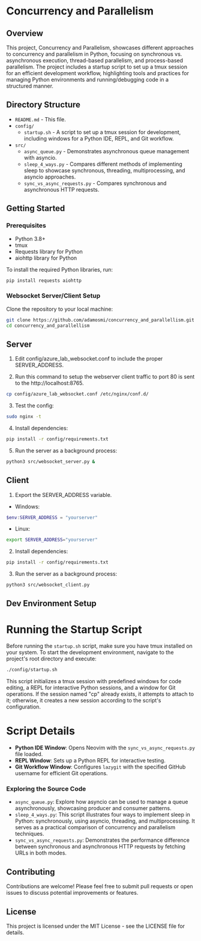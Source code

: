 # Concurrency and Parallelism

## Overview

This project, Concurrency and Parallelism, showcases different approaches to concurrency and parallelism in Python, focusing on synchronous vs. asynchronous execution, thread-based parallelism, and process-based parallelism. The project includes a startup script to set up a tmux session for an efficient development workflow, highlighting tools and practices for managing Python environments and running/debugging code in a structured manner.

## Directory Structure

- `README.md` - This file.
- `config/`
  - `startup.sh` - A script to set up a tmux session for development, including windows for a Python IDE, REPL, and Git workflow.
- `src/`
  - `async_queue.py` - Demonstrates asynchronous queue management with asyncio.
  - `sleep_4_ways.py` - Compares different methods of implementing sleep to showcase synchronous, threading, multiprocessing, and asyncio approaches.
  - `sync_vs_async_requests.py` - Compares synchronous and asynchronous HTTP requests.

## Getting Started

### Prerequisites

- Python 3.8+
- tmux
- Requests library for Python
- aiohttp library for Python

To install the required Python libraries, run:

```bash
pip install requests aiohttp
```

### Websocket Server/Client Setup

Clone the repository to your local machine:

```bash
git clone https://github.com/adamosmi/concurrency_and_parallellism.git
cd concurrency_and_parallellism
```
## Server

1) Edit config/azure_lab_websocket.conf to include the proper SERVER_ADDRESS.

2) Run this command to setup the webserver client traffic to port 80 is sent to the http://localhost:8765.

```bash
cp config/azure_lab_websocket.conf /etc/nginx/conf.d/
```
3) Test the config:
```bash
sudo nginx -t
```

4) Install dependencies:
```bash
pip install -r config/requirements.txt
```

5) Run the server as a background process:
```bash
python3 src/websocket_server.py &
```

## Client
1) Export the SERVER_ADDRESS variable.
- Windows:
```powershell
$env:SERVER_ADDRESS = "yourserver"
```
- Linux:
```bash
export SERVER_ADDRESS="yourserver"
```

2) Install dependencies:
```bash
pip install -r config/requirements.txt
```

3) Run the server as a background process:
```bash
python3 src/websocket_client.py
```

## Dev Environment Setup
# Running the Startup Script

Before running the `startup.sh` script, make sure you have tmux installed on your system. To start the development environment, navigate to the project's root directory and execute:

```bash
./config/startup.sh
```

This script initializes a tmux session with predefined windows for code editing, a REPL for interactive Python sessions, and a window for Git operations. If the session named "cp" already exists, it attempts to attach to it; otherwise, it creates a new session according to the script's configuration.

# Script Details

- **Python IDE Window**: Opens Neovim with the `sync_vs_async_requests.py` file loaded.
- **REPL Window**: Sets up a Python REPL for interactive testing.
- **Git Workflow Window**: Configures `lazygit` with the specified GitHub username for efficient Git operations.

### Exploring the Source Code

- `async_queue.py`: Explore how asyncio can be used to manage a queue asynchronously, showcasing producer and consumer patterns.
- `sleep_4_ways.py`: This script illustrates four ways to implement sleep in Python: synchronously, using asyncio, threading, and multiprocessing. It serves as a practical comparison of concurrency and parallelism techniques.
- `sync_vs_async_requests.py`: Demonstrates the performance difference between synchronous and asynchronous HTTP requests by fetching URLs in both modes.

## Contributing

Contributions are welcome! Please feel free to submit pull requests or open issues to discuss potential improvements or features.

## License

This project is licensed under the MIT License - see the LICENSE file for details.
